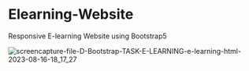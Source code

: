 # Elearning-Website
Responsive E-learning Website using Bootstrap5 


![screencapture-file-D-Bootstrap-TASK-E-LEARNING-e-learning-html-2023-08-16-18_17_27](https://github.com/Krupat2003/Elearning-Website/assets/138984890/1a192e60-5420-425d-8f90-02c6dc940faa)
